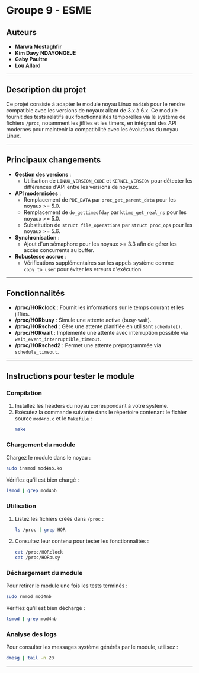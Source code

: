 # Groupe 9 - ESME

## **Auteurs**
- **Marwa Mostaghfir**
- **Kim Davy NDAYONGEJE**
- **Gaby Paultre**
- **Lou Allard**

---

## **Description du projet**
Ce projet consiste à adapter le module noyau Linux `mod4nb` pour le rendre compatible avec les versions de noyaux allant de 3.x à 6.x. Ce module fournit des tests relatifs aux fonctionnalités temporelles via le système de fichiers `/proc`, notamment les jiffies et les timers, en intégrant des API modernes pour maintenir la compatibilité avec les évolutions du noyau Linux.

---

## **Principaux changements**
- **Gestion des versions** :
  - Utilisation de `LINUX_VERSION_CODE` et `KERNEL_VERSION` pour détecter les différences d'API entre les versions de noyaux.
- **API modernisées** :
  - Remplacement de `PDE_DATA` par `proc_get_parent_data` pour les noyaux >= 5.0.
  - Remplacement de `do_gettimeofday` par `ktime_get_real_ns` pour les noyaux >= 5.0.
  - Substitution de `struct file_operations` par `struct proc_ops` pour les noyaux >= 5.6.
- **Synchronisation** :
  - Ajout d'un sémaphore pour les noyaux >= 3.3 afin de gérer les accès concurrents au buffer.
- **Robustesse accrue** :
  - Vérifications supplémentaires sur les appels système comme `copy_to_user` pour éviter les erreurs d'exécution.

---

## **Fonctionnalités**
- **/proc/HORclock** : Fournit les informations sur le temps courant et les jiffies.
- **/proc/HORbusy** : Simule une attente active (busy-wait).
- **/proc/HORsched** : Gère une attente planifiée en utilisant `schedule()`.
- **/proc/HORwait** : Implémente une attente avec interruption possible via `wait_event_interruptible_timeout`.
- **/proc/HORsched2** : Permet une attente préprogrammée via `schedule_timeout`.

---

## **Instructions pour tester le module**

### Compilation
1. Installez les headers du noyau correspondant à votre système.
2. Exécutez la commande suivante dans le répertoire contenant le fichier source `mod4nb.c` et le `Makefile` :
   ```bash
   make
   ```

### Chargement du module
Chargez le module dans le noyau :
```bash
sudo insmod mod4nb.ko
```

Vérifiez qu'il est bien chargé :
```bash
lsmod | grep mod4nb
```

### Utilisation
1. Listez les fichiers créés dans `/proc` :
   ```bash
   ls /proc | grep HOR
   ```
2. Consultez leur contenu pour tester les fonctionnalités :
   ```bash
   cat /proc/HORclock
   cat /proc/HORbusy
   ```

### Déchargement du module
Pour retirer le module une fois les tests terminés :
```bash
sudo rmmod mod4nb
```

Vérifiez qu'il est bien déchargé :
```bash
lsmod | grep mod4nb
```

### Analyse des logs
Pour consulter les messages système générés par le module, utilisez :
```bash
dmesg | tail -n 20
```

---

